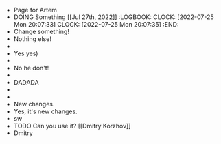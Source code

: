 - Page for Artem
- DOING Something [[Jul 27th, 2022]]
  :LOGBOOK:
  CLOCK: [2022-07-25 Mon 20:07:33]
  CLOCK: [2022-07-25 Mon 20:07:35]
  :END:
- Change something!
- Nothing else!
-
- Yes yes)
-
- No he don't!
-
- DADADA
-
-
- New changes.
- Yes, it's new changes.
- sw
- TODO Can you use it? [[Dmitry Korzhov]]
- Dmitry